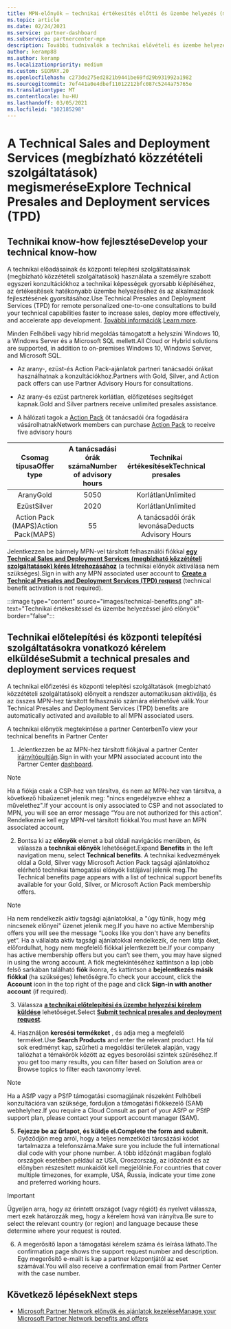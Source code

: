 ```yaml
---
title: MPN-előnyök – technikai értékesítés előtti és üzembe helyezés (megbízható közzétételi)
ms.topic: article
ms.date: 02/24/2021
ms.service: partner-dashboard
ms.subservice: partnercenter-mpn
description: További tudnivalók a technikai elővételi és üzembe helyezési szolgáltatás (megbízható közzétételi szolgáltatások) Microsoft Partner Network (MPN) előnyeiről
author: keramp88
ms.author: keramp
ms.localizationpriority: medium
ms.custom: SEOMAY.20
ms.openlocfilehash: c273de275ed2821b9441be69fd29b931992a1982
ms.sourcegitcommit: 7ef441a0e4dbef11012212bfc087c5244a75765e
ms.translationtype: MT
ms.contentlocale: hu-HU
ms.lasthandoff: 03/05/2021
ms.locfileid: "102185298"
---
```

# <a name="explore-technical-presales-and-deployment-services-tpd"></a><span data-ttu-id="0b92b-103">A Technical Sales and Deployment Services (megbízható közzétételi szolgáltatások) megismerése</span><span class="sxs-lookup"><span data-stu-id="0b92b-103">Explore Technical Presales and Deployment services (TPD)</span></span> 

## <a name="develop-your-technical-know-how"></a><span data-ttu-id="0b92b-104">Technikai know-how fejlesztése</span><span class="sxs-lookup"><span data-stu-id="0b92b-104">Develop your technical know-how</span></span>

<span data-ttu-id="0b92b-105">A technikai előadásainak és központi telepítési szolgáltatásainak (megbízható közzétételi szolgáltatások) használata a személyre szabott egyszeri konzultációkhoz a technikai képességek gyorsabb kiépítéséhez, az értékesítések hatékonyabb üzembe helyezéséhez és az alkalmazások fejlesztésének gyorsításához.</span><span class="sxs-lookup"><span data-stu-id="0b92b-105">Use Technical Presales and Deployment Services (TPD) for remote personalized one-to-one consultations to build your technical capabilities faster to increase sales, deploy more effectively, and accelerate app development.</span></span> <span data-ttu-id="0b92b-106">[További információk](https://aka.ms/TPD).</span><span class="sxs-lookup"><span data-stu-id="0b92b-106">[Learn more](https://aka.ms/TPD).</span></span>

<span data-ttu-id="0b92b-107">Minden Felhőbeli vagy hibrid megoldás támogatott a helyszíni Windows 10, a Windows Server és a Microsoft SQL mellett.</span><span class="sxs-lookup"><span data-stu-id="0b92b-107">All Cloud or Hybrid solutions are supported, in addition to on-premises Windows 10, Windows Server, and Microsoft SQL.</span></span> 

-   <span data-ttu-id="0b92b-108">Az arany-, ezüst-és Action Pack-ajánlatok partneri tanácsadói órákat használhatnak a konzultációkhoz.</span><span class="sxs-lookup"><span data-stu-id="0b92b-108">Partners with Gold, Silver, and Action pack offers can use Partner Advisory Hours for consultations.</span></span> 

-   <span data-ttu-id="0b92b-109">Az arany-és ezüst partnerek korlátlan, előfizetéses segítséget kapnak.</span><span class="sxs-lookup"><span data-stu-id="0b92b-109">Gold and Silver partners receive unlimited presales assistance.</span></span> 

-   <span data-ttu-id="0b92b-110">A hálózati tagok a [Action Pack](https://partner.microsoft.com/membership/action-pack) öt tanácsadói óra fogadására vásárolhatnak</span><span class="sxs-lookup"><span data-stu-id="0b92b-110">Network members can  purchase [Action Pack](https://partner.microsoft.com/membership/action-pack) to receive five advisory hours</span></span>  


|     <span data-ttu-id="0b92b-111">Csomag típusa</span><span class="sxs-lookup"><span data-stu-id="0b92b-111">Offer type</span></span>    | <span data-ttu-id="0b92b-112">A tanácsadási órák száma</span><span class="sxs-lookup"><span data-stu-id="0b92b-112">Number of advisory hours</span></span> |   <span data-ttu-id="0b92b-113">Technikai értékesítések</span><span class="sxs-lookup"><span data-stu-id="0b92b-113">Technical presales</span></span>   |   |   |
|:-----------------:|:------------------------:|:----------------------:|:-:|:-:|
|        <span data-ttu-id="0b92b-114">Arany</span><span class="sxs-lookup"><span data-stu-id="0b92b-114">Gold</span></span>       |            <span data-ttu-id="0b92b-115">50</span><span class="sxs-lookup"><span data-stu-id="0b92b-115">50</span></span>            |        <span data-ttu-id="0b92b-116">Korlátlan</span><span class="sxs-lookup"><span data-stu-id="0b92b-116">Unlimited</span></span>       |   |   |
|       <span data-ttu-id="0b92b-117">Ezüst</span><span class="sxs-lookup"><span data-stu-id="0b92b-117">Silver</span></span>      |            <span data-ttu-id="0b92b-118">20</span><span class="sxs-lookup"><span data-stu-id="0b92b-118">20</span></span>            |        <span data-ttu-id="0b92b-119">Korlátlan</span><span class="sxs-lookup"><span data-stu-id="0b92b-119">Unlimited</span></span>       |   |   |
| <span data-ttu-id="0b92b-120">Action Pack (MAPS)</span><span class="sxs-lookup"><span data-stu-id="0b92b-120">Action Pack(MAPS)</span></span> |             <span data-ttu-id="0b92b-121">5</span><span class="sxs-lookup"><span data-stu-id="0b92b-121">5</span></span>            | <span data-ttu-id="0b92b-122">A tanácsadói órák levonása</span><span class="sxs-lookup"><span data-stu-id="0b92b-122">Deducts Advisory Hours</span></span> |   |   |

<span data-ttu-id="0b92b-123">Jelentkezzen be bármely MPN-vel társított felhasználói fiókkal **[egy Technical Sales and Deployment Services (megbízható közzétételi szolgáltatások) kérés létrehozásához](https://partner.microsoft.com/dashboard/mpn/membership/benefits/technical/createadvisoryhours-servicerequest)** (a technikai előnyök aktiválása nem szükséges).</span><span class="sxs-lookup"><span data-stu-id="0b92b-123">Sign in with any MPN associated user account to **[Create a Technical Presales and Deployment Services (TPD) request](https://partner.microsoft.com/dashboard/mpn/membership/benefits/technical/createadvisoryhours-servicerequest)** (technical benefit activation is not required).</span></span>

  :::image type="content" source="images/technical-benefits.png" alt-text="Technikai értékesítéssel és üzembe helyezéssel járó előnyök" border="false":::

## <a name="submit-a-technical-presales-and-deployment-services-request"></a><span data-ttu-id="0b92b-125">Technikai előtelepítési és központi telepítési szolgáltatásokra vonatkozó kérelem elküldése</span><span class="sxs-lookup"><span data-stu-id="0b92b-125">Submit a technical presales and deployment services request</span></span> 

<span data-ttu-id="0b92b-126">A technikai előfizetési és központi telepítési szolgáltatások (megbízható közzétételi szolgáltatások) előnyeit a rendszer automatikusan aktiválja, és az összes MPN-hez társított felhasználó számára elérhetővé válik.</span><span class="sxs-lookup"><span data-stu-id="0b92b-126">Your Technical Presales and Deployment Services (TPD) benefits are automatically activated and available to all MPN associated users.</span></span> 

<span data-ttu-id="0b92b-127">A technikai előnyök megtekintése a partner Centerben</span><span class="sxs-lookup"><span data-stu-id="0b92b-127">To view your technical benefits in Partner Center</span></span>

1. <span data-ttu-id="0b92b-128">Jelentkezzen be az MPN-hez társított fiókjával a partner Center [irányítópultján](https://partner.microsoft.com/dashboard).</span><span class="sxs-lookup"><span data-stu-id="0b92b-128">Sign in with your MPN associated account into the Partner Center [dashboard](https://partner.microsoft.com/dashboard).</span></span> 

>[!NOTE]
><span data-ttu-id="0b92b-129">Ha a fiókja csak a CSP-hez van társítva, és nem az MPN-hez van társítva, a következő hibaüzenet jelenik meg: "nincs engedélyezve ehhez a művelethez".</span><span class="sxs-lookup"><span data-stu-id="0b92b-129">If your account is only associated to CSP and not associated to MPN, you will see an error message “You are not authorized for this action”.</span></span> <span data-ttu-id="0b92b-130">Rendelkeznie kell egy MPN-vel társított fiókkal.</span><span class="sxs-lookup"><span data-stu-id="0b92b-130">You must have an MPN associated account.</span></span>

2. <span data-ttu-id="0b92b-131">Bontsa ki az **előnyök** elemet a bal oldali navigációs menüben, és válassza a **technikai előnyök** lehetőséget.</span><span class="sxs-lookup"><span data-stu-id="0b92b-131">Expand **Benefits** in the left navigation menu, select **Technical benefits**.</span></span> <span data-ttu-id="0b92b-132">A technikai kedvezmények oldal a Gold, Silver vagy Microsoft Action Pack tagsági ajánlatokhoz elérhető technikai támogatási előnyök listájával jelenik meg.</span><span class="sxs-lookup"><span data-stu-id="0b92b-132">The Technical benefits page appears with a list of technical support benefits available for your Gold, Silver, or Microsoft Action Pack membership offers.</span></span> 

>[!NOTE]
><span data-ttu-id="0b92b-133">Ha nem rendelkezik aktív tagsági ajánlatokkal, a "úgy tűnik, hogy még nincsenek előnyei" üzenet jelenik meg.</span><span class="sxs-lookup"><span data-stu-id="0b92b-133">If you have no active Membership offers you will see the message “Looks like you don't have any benefits yet”.</span></span> <span data-ttu-id="0b92b-134">Ha a vállalata aktív tagsági ajánlatokkal rendelkezik, de nem látja őket, előfordulhat, hogy nem megfelelő fiókkal jelentkezett be.</span><span class="sxs-lookup"><span data-stu-id="0b92b-134">If your company has active membership offers but you can’t see them, you may have signed in using the wrong account.</span></span> <span data-ttu-id="0b92b-135">A fiók megtekintéséhez kattintson a lap jobb felső sarkában található **fiók** ikonra, és kattintson a **bejelentkezés másik fiókkal** (ha szükséges) lehetőségre.</span><span class="sxs-lookup"><span data-stu-id="0b92b-135">To check your account, click the **Account** icon in the top right of the page and click **Sign-in with another account** (if required).</span></span>

3. <span data-ttu-id="0b92b-136">Válassza **[a technikai előtelepítési és üzembe helyezési kérelem küldése](https://partner.microsoft.com/dashboard/mpn/membership/benefits/technical/createadvisoryhours-servicerequest)** lehetőséget.</span><span class="sxs-lookup"><span data-stu-id="0b92b-136">Select **[Submit technical presales and deployment request](https://partner.microsoft.com/dashboard/mpn/membership/benefits/technical/createadvisoryhours-servicerequest)**.</span></span>

4. <span data-ttu-id="0b92b-137">Használjon **keresési termékeket** , és adja meg a megfelelő terméket.</span><span class="sxs-lookup"><span data-stu-id="0b92b-137">Use **Search Products** and enter the relevant product.</span></span> <span data-ttu-id="0b92b-138">Ha túl sok eredményt kap, szűrheti a megoldási területek alapján, vagy tallózhat a témakörök között az egyes besorolási szintek szűréséhez.</span><span class="sxs-lookup"><span data-stu-id="0b92b-138">If you get too many results, you can filter based on Solution area or Browse topics to filter each taxonomy level.</span></span>

> [!NOTE]
> <span data-ttu-id="0b92b-139">Ha a ASfP vagy a PSfP támogatási csomagjának részeként Felhőbeli konzultációra van szüksége, forduljon a támogatási fiókkezelő (SAM) webhelyhez.</span><span class="sxs-lookup"><span data-stu-id="0b92b-139">If you require a Cloud Consult as part of your ASfP or PSfP support plan, please contact your support account manager (SAM).</span></span>

5. <span data-ttu-id="0b92b-140">**Fejezze be az űrlapot, és küldje el.**</span><span class="sxs-lookup"><span data-stu-id="0b92b-140">**Complete the form and submit.**</span></span> <span data-ttu-id="0b92b-141">Győződjön meg arról, hogy a teljes nemzetközi tárcsázási kódot tartalmazza a telefonszáma.</span><span class="sxs-lookup"><span data-stu-id="0b92b-141">Make sure you include the full international dial code with your phone number.</span></span> <span data-ttu-id="0b92b-142">A több időzónát magában foglaló országok esetében például az USA, Oroszország, az időzónát és az előnyben részesített munkaidőt kell megjelölnie.</span><span class="sxs-lookup"><span data-stu-id="0b92b-142">For countries that cover multiple timezones,  for example, USA, Russia, indicate your time zone and preferred working hours.</span></span>

> [!IMPORTANT]
> <span data-ttu-id="0b92b-143">Ügyeljen arra, hogy az érintett országot (vagy régiót) és nyelvet válassza, mert ezek határozzák meg, hogy a kérelem hová van irányítva.</span><span class="sxs-lookup"><span data-stu-id="0b92b-143">Be sure to select the relevant country (or region) and language because these determine where your request is routed.</span></span>

6. <span data-ttu-id="0b92b-144">A megerősítő lapon a támogatási kérelem száma és leírása látható.</span><span class="sxs-lookup"><span data-stu-id="0b92b-144">The confirmation page shows the support request number and description.</span></span> <span data-ttu-id="0b92b-145">Egy megerősítő e-mailt is kap a partner központjától az eset számával.</span><span class="sxs-lookup"><span data-stu-id="0b92b-145">You will also receive a confirmation email from Partner Center with the case number.</span></span>



## <a name="next-steps"></a><span data-ttu-id="0b92b-146">Következő lépések</span><span class="sxs-lookup"><span data-stu-id="0b92b-146">Next steps</span></span>

- [<span data-ttu-id="0b92b-147">Microsoft Partner Network előnyök és ajánlatok kezelése</span><span class="sxs-lookup"><span data-stu-id="0b92b-147">Manage your Microsoft Partner Network benefits and offers</span></span>](manage-your-partner-network-benefits.md)
